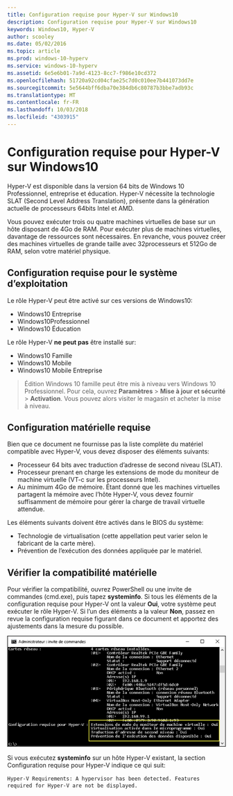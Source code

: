```yaml
---
title: Configuration requise pour Hyper-V sur Windows10
description: Configuration requise pour Hyper-V sur Windows10
keywords: Windows10, Hyper-V
author: scooley
ms.date: 05/02/2016
ms.topic: article
ms.prod: windows-10-hyperv
ms.service: windows-10-hyperv
ms.assetid: 6e5e6b01-7a9d-4123-8cc7-f986e10cd372
ms.openlocfilehash: 51720a92cd04cfae25c7d0c010ee7b441073dd7e
ms.sourcegitcommit: 5e5644bff6dba70e384db6c80787b3bbe7adb93c
ms.translationtype: MT
ms.contentlocale: fr-FR
ms.lasthandoff: 10/03/2018
ms.locfileid: "4303915"
---
```

# <a name="windows-10-hyper-v-system-requirements"></a>Configuration requise pour Hyper-V sur Windows10

Hyper-V est disponible dans la version 64 bits de Windows 10 Professionnel, entreprise et éducation. Hyper-V nécessite la technologie SLAT (Second Level Address Translation), présente dans la génération actuelle de processeurs 64bits Intel et AMD.

Vous pouvez exécuter trois ou quatre machines virtuelles de base sur un hôte disposant de 4Go de RAM. Pour exécuter plus de machines virtuelles, davantage de ressources sont nécessaires. En revanche, vous pouvez créer des machines virtuelles de grande taille avec 32processeurs et 512Go de RAM, selon votre matériel physique.

## <a name="operating-system-requirements"></a>Configuration requise pour le système d’exploitation

Le rôle Hyper-V peut être activé sur ces versions de Windows10:

- Windows10 Entreprise
- Windows10Professionnel
- Windows10 Éducation

Le rôle Hyper-V **ne peut pas** être installé sur:

- Windows10 Famille
- Windows10 Mobile
- Windows10 Mobile Entreprise

>Édition Windows 10 famille peut être mis à niveau vers Windows 10 Professionnel. Pour cela, ouvrez **Paramètres** > **Mise à jour et sécurité** > **Activation**. Vous pouvez alors visiter le magasin et acheter la mise à niveau.

## <a name="hardware-requirements"></a>Configuration matérielle requise

Bien que ce document ne fournisse pas la liste complète du matériel compatible avec Hyper-V, vous devez disposer des éléments suivants:
    
- Processeur 64 bits avec traduction d’adresse de second niveau (SLAT).
- Processeur prenant en charge les extensions de mode du moniteur de machine virtuelle (VT-c sur les processeurs Intel).
- Au minimum 4Go de mémoire. Étant donné que les machines virtuelles partagent la mémoire avec l’hôte Hyper-V, vous devez fournir suffisamment de mémoire pour gérer la charge de travail virtuelle attendue.

Les éléments suivants doivent être activés dans le BIOS du système:
- Technologie de virtualisation (cette appellation peut varier selon le fabricant de la carte mère).
- Prévention de l’exécution des données appliquée par le matériel.

## <a name="verify-hardware-compatibility"></a>Vérifier la compatibilité matérielle

Pour vérifier la compatibilité, ouvrez PowerShell ou une invite de commandes (cmd.exe), puis tapez **systeminfo**. Si tous les éléments de la configuration requise pour Hyper-V ont la valeur **Oui**, votre système peut exécuter le rôle Hyper-V. Si l’un des éléments a la valeur **Non**, passez en revue la configuration requise figurant dans ce document et apportez des ajustements dans la mesure du possible.

![](media/SystemInfo-upd.png)

Si vous exécutez **systeminfo** sur un hôte Hyper-V existant, la section Configuration requise pour Hyper-V indique ce qui suit:

```
Hyper-V Requirements: A hypervisor has been detected. Features required for Hyper-V are not be displayed.
```
